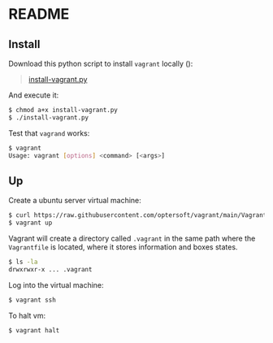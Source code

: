 # README

## Install

Download this python script to install `vagrant` locally ():

> [install-vagrant.py](https://raw.githubusercontent.com/optersoft/vagrant/main/install-vagrant.py)



And execute it:

```sh
$ chmod a+x install-vagrant.py
$ ./install-vagrant.py
```

Test that `vagrand` works:

```sh
$ vagrant
Usage: vagrant [options] <command> [<args>]
```

## Up

Create a ubuntu server virtual machine:

```sh
$ curl https://raw.githubusercontent.com/optersoft/vagrant/main/Vagrantfile -o Vagrantfile
$ vagrant up
```

Vagrant will create a directory called `.vagrant` in the same path where the `Vagrantfile` is located, where it stores information and boxes states. 

```sh
$ ls -la
drwxrwxr-x ... .vagrant
```

Log into the virtual machine:

```sh
$ vagrant ssh
```

To halt vm:

```sh
$ vagrant halt
```